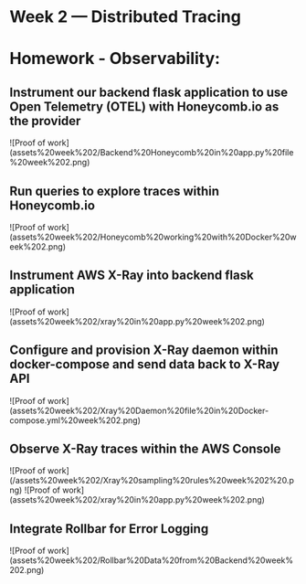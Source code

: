 # Week 2 — Distributed Tracing

# Homework - Observability:

## Instrument our backend flask application to use Open Telemetry (OTEL) with Honeycomb.io as the provider
![Proof of work] (assets%20week%202/Backend%20Honeycomb%20in%20app.py%20file%20week%202.png)

## Run queries to explore traces within Honeycomb.io
![Proof of work] (assets%20week%202/Honeycomb%20working%20with%20Docker%20week%202.png)

## Instrument AWS X-Ray into backend flask application
![Proof of work] (assets%20week%202/xray%20in%20app.py%20week%202.png)

## Configure and provision X-Ray daemon within docker-compose and send data back to X-Ray API
![Proof of work] (assets%20week%202/Xray%20Daemon%20file%20in%20Docker-compose.yml%20week%202.png)

## Observe X-Ray traces within the AWS Console
![Proof of work] (/assets%20week%202/Xray%20sampling%20rules%20week%202%20.png)
![Proof of work] (assets%20week%202/xray%20in%20app.py%20week%202.png)

## Integrate Rollbar for Error Logging
![Proof of work] (assets%20week%202/Rollbar%20Data%20from%20Backend%20week%202.png)







